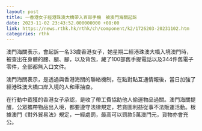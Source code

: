```yaml
---
layout: post
title: 一香港女子經港珠澳大橋帶入百部手機　被澳門海關起訴
date: 2023-11-02 23:43:52.000000000 +08:00
link: https://news.rthk.hk/rthk/ch/component/k2/1726203-20231102.htm
categories: rthk
---
```


澳門海關表示，會起訴一名33歲香港女子，她星期二經港珠澳大橋入境澳門時，被查出在身體的腰、腿、腳，以及背包，藏了100部舊手提電話以及344件舊電子零件，全部都無入口文件。

澳門海關表示，是透過與香港海關的聯絡機制，在點對點互通情報後，當日加強了經港珠澳大橋口岸入境的人和車抽查。

在行動中截獲的香港女子承認，是收了帶工費協助他人偷運物品過關。澳門海關提醒，公眾攜帶物品出入境，都要遵守法律規定，若貪圖利益從事不法販運活動。根據澳門《對外貿易法》規定，一經處罰，最高可以罰款5萬澳門元，貨物亦會充公。
